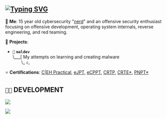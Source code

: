 ## [![Typing SVG](https://readme-typing-svg.demolab.com?font=Terminess+Nerd+Font+Mono&size=20&duration=2000&pause=500&color=49F7B6&background=FFFFFF00&vCenter=true&random=true&width=540&height=40&lines=Hey%2C+it's+NoAssosciation!;currently%3A+poking+at+windows+with+a+stick;currently%3A+studying+the+arcane+arts;currently%3A+spamming+F5+in+IDA;currently%3A+shadowboxing+security+solutions;currently%3A+succumbing+to+the+void;currently%3A+loitering+in+Walmart%3D0;currently%3A+thumbing+through+PDFs+(SDMs))](https://git.io/typing-svg)

💬 **Me**: 15 year old cybersecurity "[nerd](https://app.gitbook.com/o/Sasc2qkhFi6W47HX6wWL/s/WxFZHX1AmHftyE2RKRgF/group-1/so-cool)" and an offensive security enthusiast focusing on offensive development, operating system internals, reverse engineering, and red teaming.

🌱 **Projects**:

- `💉` **`maldev`**<br>
\\___[  My attempts on learning and creating malware<br>
&nbsp;&nbsp;&nbsp;&nbsp;&nbsp;&nbsp;&nbsp;\\\_ `c`,

⭐ **Certifications**: [C|EH Practical](https://www.eccouncil.org/train-certify/certified-ethical-hacker-ceh-v12/), [eJPT](https://security.ine.com/certifications/ejpt-certification/), [eCPPT](https://security.ine.com/certifications/ecppt-certification/), [CRTP](https://www.alteredsecurity.com/adlab), [CRTE*](https://www.credential.net/group/140741), [PNPT*](https://certifications.tcm-sec.com/pnpt/)

## `👨‍💻` DEVELOPMENT
[![](https://skillicons.dev/icons?i=c,cpp,python,bash,powershell,neovim,vim,visualstudio,vscode,arch,windows)](https://skillicons.dev)


[![](https://skillicons.dev/icons?i=youtube)](https://skillicons.dev)
